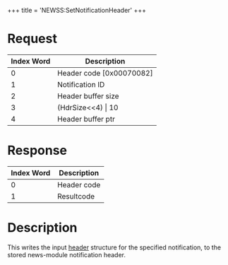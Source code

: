 +++
title = 'NEWSS:SetNotificationHeader'
+++

# Request

| Index Word | Description                |
|------------|----------------------------|
| 0          | Header code \[0x00070082\] |
| 1          | Notification ID            |
| 2          | Header buffer size         |
| 3          | (HdrSize\<\<4) \| 10       |
| 4          | Header buffer ptr          |

# Response

| Index Word | Description |
|------------|-------------|
| 0          | Header code |
| 1          | Resultcode  |

# Description

This writes the input [header](NEWSS:AddNotification "wikilink")
structure for the specified notification, to the stored news-module
notification header.